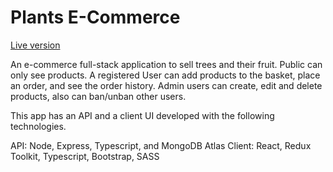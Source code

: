 # Plants E-Commerce

[Live version](https://grand-trifle-82ea0c.netlify.app)

An e-commerce full-stack application to sell trees and their fruit. Public can only see products. A registered User can add products to the basket, place an order, and see the order history. Admin users can create, edit and delete products, also can ban/unban other users.

This app has an API and a client UI developed with the following technologies.

API: Node, Express, Typescript, and MongoDB Atlas
Client: React, Redux Toolkit, Typescript, Bootstrap, SASS
